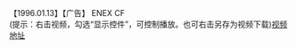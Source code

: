 【1996.01.13】【广告】 ENEX CF        
(提示：右击视频，勾选“显示控件”，可控制播放。也可右击另存为视频下载)[视频地址](https://video.h5.weibo.cn/1034:04430239e09fb82d9ea6a3ea983386e3/4196769778905430)
